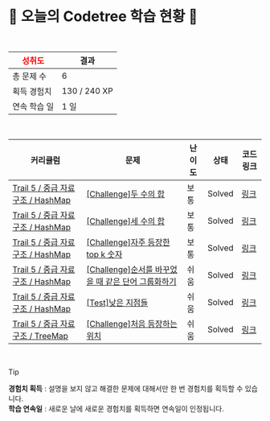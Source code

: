 # 🌲 오늘의 Codetree 학습 현황 🌲

<br />

| <span style="color:red;display:block;text-align:center;"> **성취도**</span> | 결과 |
|---|---|
| 총 문제 수 | 6 |
| 획득 경험치 | 130 / 240 XP |
| 연속 학습 일 | 1 일 |

<br />

|커리큘럼|문제|난이도|상태|코드 링크|
|---|---|---|---|---|
|[Trail 5 / 중급 자료구조 / HashMap](https://www.codetree.ai/trail-info/intermediate-mid/)|[[Challenge]두 수의 합](https://www.codetree.ai/trails/complete/curated-cards/challenge-sum-of-two-num/)|보통|Solved|[링크](https://github.com/softmoca/codetree-TILs/blob/main/250513/%EB%91%90%20%EC%88%98%EC%9D%98%20%ED%95%A9/sum-of-two-num.java)|
|[Trail 5 / 중급 자료구조 / HashMap](https://www.codetree.ai/trail-info/intermediate-mid/)|[[Challenge]세 수의 합](https://www.codetree.ai/trails/complete/curated-cards/challenge-sum-of-three-num/)|보통|Solved|[링크](https://github.com/softmoca/codetree-TILs/blob/main/250513/%EC%84%B8%20%EC%88%98%EC%9D%98%20%ED%95%A9/sum-of-three-num.java)|
|[Trail 5 / 중급 자료구조 / HashMap](https://www.codetree.ai/trail-info/intermediate-mid/)|[[Challenge]자주 등장한 top k 숫자](https://www.codetree.ai/trails/complete/curated-cards/challenge-top-k-frequent-elements/)|보통|Solved|[링크](https://github.com/softmoca/codetree-TILs/blob/main/250513/%EC%9E%90%EC%A3%BC%20%EB%93%B1%EC%9E%A5%ED%95%9C%20top%20K%20%EC%88%AB%EC%9E%90/top-k-frequent-elements.java)|
|[Trail 5 / 중급 자료구조 / HashMap](https://www.codetree.ai/trail-info/intermediate-mid/)|[[Challenge]순서를 바꾸었을 때 같은 단어 그룹화하기](https://www.codetree.ai/trails/complete/curated-cards/challenge-group-same-word/)|쉬움|Solved|[링크](https://github.com/softmoca/codetree-TILs/blob/main/250513/%EC%88%9C%EC%84%9C%EB%A5%BC%20%EB%B0%94%EA%BE%B8%EC%97%88%EC%9D%84%20%EB%95%8C%20%EA%B0%99%EC%9D%80%20%EB%8B%A8%EC%96%B4%20%EA%B7%B8%EB%A3%B9%ED%99%94%ED%95%98%EA%B8%B0/group-same-word.java)|
|[Trail 5 / 중급 자료구조 / HashMap](https://www.codetree.ai/trail-info/intermediate-mid/)|[[Test]낮은 지점들](https://www.codetree.ai/trails/complete/curated-cards/test-lowest-points/)|쉬움|Solved|[링크](https://github.com/softmoca/codetree-TILs/blob/main/250513/%EB%82%AE%EC%9D%80%20%EC%A7%80%EC%A0%90%EB%93%A4/lowest-points.java)|
|[Trail 5 / 중급 자료구조 / TreeMap](https://www.codetree.ai/trail-info/intermediate-mid/)|[[Challenge]처음 등장하는 위치](https://www.codetree.ai/trails/complete/curated-cards/challenge-first-appearing-position/)|쉬움|Solved|[링크](https://github.com/softmoca/codetree-TILs/blob/main/250513/%EC%B2%98%EC%9D%8C%20%EB%93%B1%EC%9E%A5%ED%95%98%EB%8A%94%20%EC%9C%84%EC%B9%98/first-appearing-position.java)|


<br />

> [!TIP]
> **경험치 획득** : 설명을 보지 않고 해결한 문제에 대해서만 한 번 경험치를 획득할 수 있습니다.  
> **학습 연속일** : 새로운 날에 새로운 경험치를 획득하면 연속일이 인정됩니다.


